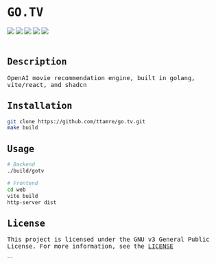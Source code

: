<h1 style="font-family:monospace">GO.TV</h1>
<div style="padding-bottom:20px">
    <img src="https://img.shields.io/badge/go-1.22.0-blue" />
    <img src="https://img.shields.io/badge/vite-5.1-purple" />
    <img src="https://img.shields.io/badge/react-18.2.56-red" />
    <img src="https://img.shields.io/badge/shadcn-0.8.0-black" />
    <img src="https://img.shields.io/badge/license-GPL%20v3-greeb" />
</div>

<!-- DESCRIPTION -->
<h2 style="font-family:monospace">Description</h2>
<p style="font-family:monospace">OpenAI movie recommendation engine, built in golang, vite/react, and shadcn</p>

<!-- INSTALLATION -->
<h2 style="font-family:monospace">Installation</h2>

```bash
git clone https://github.com/ttamre/go.tv.git
make build
```

<!-- USAGE -->
<h2 style="font-family:monospace">Usage</h2>

```bash
# Backend
./build/gotv

# Frontend
cd web
vite build
http-server dist
```

<!-- LICENSE -->
<h2 style="font-family:monospace">License</h2>
<p style="font-family:monospace">This project is licensed under the GNU v3 General Public License. For more information, see the <a href="https://github.com/ttamre/go.tv/blob/main/LICENSE">LICENSE</a></p>
```
